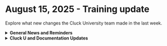 # August 15, 2025 - Training update

Explore what new changes the Cluck University team made in the last week.

<details>

<summary><strong>General News and Reminders</strong></summary>

* **SHOUT OUTS** **TO:**
  * Mark, Jessica, Evan, Adam, Nate, John, Ryan, Daniel Nathan, Satyam, Zygimantas, Gert-Jan, Toby, Davis, Gabriel, and Charles for passing the Foundations Certification.
    * Take the [Rewst Foundations](https://learn.rewst.io/rewst-foundations-certification) Exam, and collect your prestigious **Certified Rewster** badge in Discord along with access to the super-secret Discord channel.&#x20;
  * Adam, Adam, Chris, Satyam, Bree, Yasmine, and David for passing the Clean Automation Certification.
    * Take the [Clean Automation](https://learn.rewst.io/clean-automation-certification) exam and get that fancy certificate!

- Join us in our [Cluck-U Discord channel](https://discord.com/channels/936789089703845988/1121465945295167588) if you have any questions, comments, or concerns!
- Sign up for Cluck University [Office Hours](https://learn.rewst.io/cluck-university-office-hours)  to work through any questions you have during and after training! If there is something you want us to cover, Let us know!

</details>

<details>

<summary><strong>Cluck U and Documentation Updates</strong></summary>

**What's New at Cluck University?**

* We launched a new course! [**Troubleshooting in Rewst**](https://learn.rewst.io/troubleshooting-in-rewst)
* We updated the video for our [**How to use PowerShell with Rewst**](https://learn.rewst.io/how-to-use-powershell-with-rewst) micro course.&#x20;
* We're archiving our Canny boards for both documentation and education to better ensure that the feedback customers give us about those topics go to the channels that we are able to consistently monitor. If you've already submitted something via Canny, don't worry! We've noted it and passed it along to the right Rewst team before closing out the boards.
  * For education/training requests and feedback: email [clucku@Rewst.io](mailto:clucku@Rewst.io)
  * For documentation requests and feedback on existing docs: comment via our docs site, using the emoji reaction menus on the right side of each page, or send us suggested updates in GitHub.

**New and Updated Documentation Pages:**

* Rewst Examples: Jinja Comprehension Crate: [https://docs.rewst.help/documentation/crates/existing-crate-documentation/rewst-examples-jinja-comprehension-crate](https://docs.rewst.help/documentation/crates/existing-crate-documentation/rewst-examples-jinja-comprehension-crate)
* Amend Calendar Permission on User Crate: [https://docs.rewst.help/documentation/crates/existing-crate-documentation/amend-calendar-permission-on-user-crate](https://docs.rewst.help/documentation/crates/existing-crate-documentation/amend-calendar-permission-on-user-crate)
* Prompt to Combine Similar Tickets Crate: [https://docs.rewst.help/documentation/crates/existing-crate-documentation/prompt-to-combine-similar-tickets-crate](https://docs.rewst.help/documentation/crates/existing-crate-documentation/prompt-to-combine-similar-tickets-crate)
* Troubleshooting guidance for owned app registration error during Microsoft Cloud Integration Bundle setup: [https://docs.rewst.help/documentation/configuration/integrations/integration-guides/microsoft-cloud-integration-bundle/owned-app-registration](https://docs.rewst.help/documentation/configuration/integrations/integration-guides/microsoft-cloud-integration-bundle/owned-app-registration)
* New org variable get\_subscribed\_products\_show\_free: [https://docs.rewst.help/documentation/configuration/organization-variables](https://docs.rewst.help/documentation/configuration/organization-variables)
* Updated account permission guidance for our OpenText Secure Cloud integration: [https://docs.rewst.help/documentation/configuration/integrations/integration-guides/opentext-secure-cloud-integration](https://docs.rewst.help/documentation/configuration/integrations/integration-guides/opentext-secure-cloud-integration)

</details>
